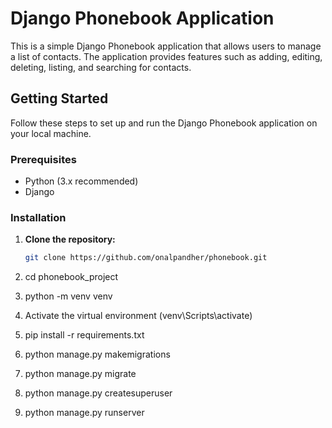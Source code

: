 # Django Phonebook Application

This is a simple Django Phonebook application that allows users to manage a list of contacts. The application provides features such as adding, editing, deleting, listing, and searching for contacts.

## Getting Started

Follow these steps to set up and run the Django Phonebook application on your local machine.

### Prerequisites

- Python (3.x recommended)
- Django

### Installation

1. **Clone the repository:**

   ```bash
   git clone https://github.com/onalpandher/phonebook.git
2. cd phonebook_project
3. python -m venv venv
4. Activate the virtual environment (venv\Scripts\activate)
5. pip install -r requirements.txt
6. python manage.py makemigrations
7. python manage.py migrate
8. python manage.py createsuperuser
9. python manage.py runserver

